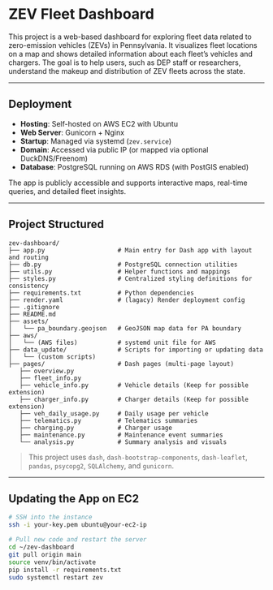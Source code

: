 # ZEV Fleet Dashboard

This project is a web-based dashboard for exploring fleet data related to zero-emission vehicles (ZEVs) in Pennsylvania. It visualizes fleet locations on a map and shows detailed information about each fleet’s vehicles and chargers. The goal is to help users, such as DEP staff or researchers, understand the makeup and distribution of ZEV fleets across the state.

---
## Deployment

- **Hosting**: Self-hosted on AWS EC2 with Ubuntu
- **Web Server**: Gunicorn + Nginx
- **Startup**: Managed via systemd (`zev.service`)
- **Domain**: Accessed via public IP (or mapped via optional DuckDNS/Freenom)
- **Database**: PostgreSQL running on AWS RDS (with PostGIS enabled)

The app is publicly accessible and supports interactive maps, real-time queries, and detailed fleet insights.

---
## Project Structured

```text
zev-dashboard/
├── app.py                    # Main entry for Dash app with layout and routing
├── db.py                     # PostgreSQL connection utilities
├── utils.py                  # Helper functions and mappings
├── styles.py                 # Centralized styling definitions for consistency
├── requirements.txt          # Python dependencies
├── render.yaml               # (lagacy) Render deployment config
├── .gitignore
├── README.md
├── assets/
│   └── pa_boundary.geojson   # GeoJSON map data for PA boundary
├── aws/
│   └── (AWS files)           # systemd unit file for AWS
├── data_update/              # Scripts for importing or updating data
│   └── (custom scripts)
├── pages/                    # Dash pages (multi-page layout)
   ├── overview.py
   ├── fleet_info.py
   ├── vehicle_info.py        # Vehicle details (Keep for possible extension)    
   ├── charger_info.py        # Charger details (Keep for possible extension)
   ├── veh_daily_usage.py     # Daily usage per vehicle
   ├── telematics.py          # Telematics summaries
   ├── charging.py            # Charger usage
   ├── maintenance.py         # Maintenance event summaries
   └── analysis.py            # Summary analysis and visuals
```
> This project uses `dash`, `dash-bootstrap-components`, `dash-leaflet`, `pandas`, `psycopg2`, `SQLAlchemy`, and `gunicorn`.

---
## Updating the App on EC2

```bash
# SSH into the instance
ssh -i your-key.pem ubuntu@your-ec2-ip

# Pull new code and restart the server
cd ~/zev-dashboard
git pull origin main
source venv/bin/activate
pip install -r requirements.txt
sudo systemctl restart zev
```